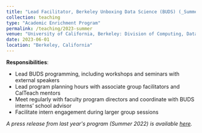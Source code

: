 ```yaml
---
title: "Lead Facilitator, Berkeley Unboxing Data Science (BUDS) (_Summer 2023_)"
collection: teaching
type: "Academic Enrichment Program"
permalink: /teaching/2023-summer
venue: "University of California, Berkeley: Division of Computing, Data Science, and Society (CDSS)"
date: 2023-06-01
location: "Berkeley, California"
---
```


__Responsibilities__:
- Lead BUDS programming, including workshops and seminars with external speakers 
- Lead program planning hours with associate group facilitators and CalTeach mentors
- Meet regularly with faculty program directors and coordinate with BUDS interns’ school advisor
- Facilitate intern engagement during larger group sessions

_A press release from last year's program (Summer 2022) is available [here](https://data.berkeley.edu/news/berkeley-unboxing-data-science-program-doubles-number-interns-second-year)._
